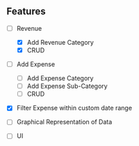 ## Features

- [ ] Revenue

  - [x] Add Revenue Category
  - [x] CRUD

- [ ] Add Expense

  - [ ] Add Expense Category
  - [ ] Add Expense Sub-Category
  - [ ] CRUD

- [x] Filter Expense within custom date range

- [ ] Graphical Representation of Data

- [ ] UI
